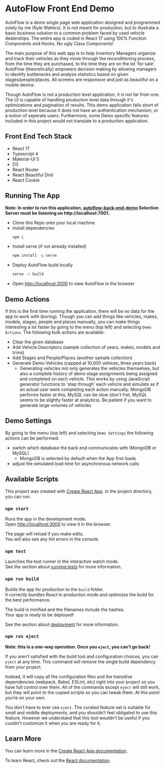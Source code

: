 # AutoFlow Front End Demo
AutoFlow is a demo single page web application designed and programmed solely by me (Kyle Walters). It is not meant for production, but to illustrate a basic business solution to a common problem faced by used vehicle dealerships. The entire app is coded in React 17 using 100% Function Components and Hooks. No ugly Class Components!

The main purpose of this web app is to help Inventory Managers organize and track their vehicles as they move through the reconditioning process, from the time they are purchased, to the time they are on the lot 'for sale'. AutoFlow (theoretically) empowers decision making by allowing managers to identify bottlenecks and analyze statistics based on given stages/people/places. All screens are responsive and just as beautiful on a mobile device.

Though AutoFlow is not a production level application, it is not far from one. The UI is capable of handling production level data through it's optimizations and pagination of results. This demo application falls short of production level because it does not have an authentication mechanism, or a notion of seperate users. Furthermore, some Demo specific features included in this project would not translate to a production application.

## Front End Tech Stack
-  React 17
-  Typescript 4
-  Material-UI 5
-  D3
-  React Router
-  React Beautiful Dnd
-  React Cookie

## Running The App
**Note: In order to run this application, [autoflow-back-end-demo](https://github.com/kwaltersdev/autoflow-back-end-demo) Selection Server must be listening on http://localhost:7001.**
- Clone this Repo onto your local machine
- install dependencies
  ```bash
  npm i
  ```
- Install serve (if not already installed)
  ```bash
  npm install -g serve
  ```
- Deploy AutoFlow build locally
  ```bash
  serve -s build
  ```
- Open [http://localhost:3000](http://localhost:3000) to view AutoFlow in the browser


## Demo Actions
If this is the first time running the application, there will be no data for the app to work with (boring). Though you can add things like vehicles, makes, models, stages, people and places manually, you can make things interesting a lot faster by going to the menu (top left) and selecting `Demo Actions`. The following bulk actions are available:
- Clear the given database
- Add Vehicle Descriptors (sample collection of years, makes, models and trims)
- Add Stages and People/Places (another sample collection)
- Generate Demo Vehicles (capped at 10,000 vehices, three years back)
  - Generating vehicles not only generates the vehicles themselves, but also a complete history of demo stage assignments being assigned and completed on each vehicle. This works by using JavaScript generator functions to 'step through' each vehicle and simulate as if an actual user were completing each action manually. MongoDB performs faster at this, MySQL can be slow (don't fret, MySQL seems to be slightly faster at analytics). Be patient if you want to generate large volumes of vehicles

## Demo Settings
By going to the menu (top left) and selecting `Demo Settings` the following actions can be performed:
  - switch which database the back end communicates with (MongoDB or MySQL)
    - MongoDB is selected by default when the App first loads
  - adjust the simulated load time for asynchronous network calls

## Available Scripts
This project was created with [Create React App](https://facebook.github.io/create-react-app/docs/getting-started). 
In the project directory, you can run:

### `npm start`
Runs the app in the development mode.\
Open [http://localhost:3000](http://localhost:3000) to view it in the browser.

The page will reload if you make edits.\
You will also see any lint errors in the console.

### `npm test`
Launches the test runner in the interactive watch mode.\
See the section about [running tests](https://facebook.github.io/create-react-app/docs/running-tests) for more information.

### `npm run build`
Builds the app for production to the `build` folder.\
It correctly bundles React in production mode and optimizes the build for the best performance.

The build is minified and the filenames include the hashes.\
Your app is ready to be deployed!

See the section about [deployment](https://facebook.github.io/create-react-app/docs/deployment) for more information.

### `npm run eject`
**Note: this is a one-way operation. Once you `eject`, you can’t go back!**

If you aren’t satisfied with the build tool and configuration choices, you can `eject` at any time. This command will remove the single build dependency from your project.

Instead, it will copy all the configuration files and the transitive dependencies (webpack, Babel, ESLint, etc) right into your project so you have full control over them. All of the commands except `eject` will still work, but they will point to the copied scripts so you can tweak them. At this point you’re on your own.

You don’t have to ever use `eject`. The curated feature set is suitable for small and middle deployments, and you shouldn’t feel obligated to use this feature. However we understand that this tool wouldn’t be useful if you couldn’t customize it when you are ready for it.

## Learn More
You can learn more in the [Create React App documentation](https://facebook.github.io/create-react-app/docs/getting-started).

To learn React, check out the [React documentation](https://reactjs.org/).
